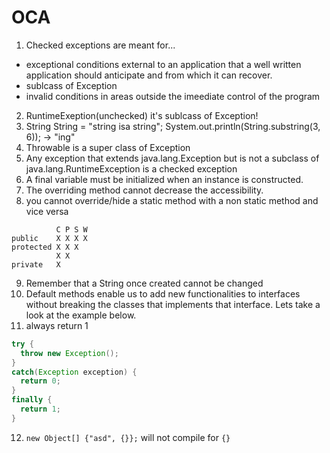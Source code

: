 # OCA

1. Checked exceptions are meant for...
 + exceptional conditions external to an application that a well written application should anticipate and from which it can recover.
 + sublcass of Exception
 + invalid conditions in areas outside the imeediate control of the program
2. RuntimeExeption(unchecked) it's sublcass of Exception!
3. String String = "string isa string";  System.out.println(String.substring(3, 6)); -> "ing"
4. Throwable is a super class of Exception
5. Any exception that extends java.lang.Exception but is not a subclass of java.lang.RuntimeException is a checked exception
6. A final variable must be initialized when an instance is constructed.
7. The overriding method cannot decrease the accessibility.
8. you cannot override/hide a static method with a non static method and vice versa

```
          C P S W
public    X X X X
protected X X X
          X X
private   X
```
9. Remember that a String once created cannot be changed
10. Default methods enable us to add new functionalities to interfaces without breaking the classes that implements that interface. Lets take a look at the example below.
11. always return 1
  ```java
  try {
    throw new Exception();
  }
  catch(Exception exception) {
    return 0;
  }
  finally {
    return 1;
  }
  ```
12. ```new Object[] {"asd", {}};``` will not compile for ```{}```
